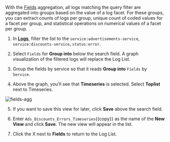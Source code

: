 With the <a href="https://docs.datadoghq.com/logs/explorer/#fields" target="_blank">Fields</a> aggregation, all logs matching the query filter are aggregated into groups based on the value of a log facet. For these groups, you can extract counts of logs per group, unique count of coded values for a facet per group, and statistical operations on numerical values of a facet per group.

1. In <a href="https://app.datadoghq.com/logs" target="_datadog">**Logs**</a>, filter the list to the `service:advertisements-service`, `service:discounts-service`, `status:error`.

2. Select `Fields` for **Group into** below the search field. A graph visualization of the filtered logs will replace the Log List.  

3. Group the fields by service so that it reads **Group into** `Fields` by `Service`.

4. Above the graph, you'll see that **Timeseries** is selected. Select **Toplist** next to Timeseries.

  ![fields-agg](querylogs/assets/fields-agg.gif)

5. If you want to save this view for later, click **Save** above the search field.

6. Enter `Ads_Discounts_Errors_Timeseries`{{copy}} as the name of the **New View** and click **Save**. The new view will appear in the list. 

7. Click the X next to **Fields** to return to the Log List.

